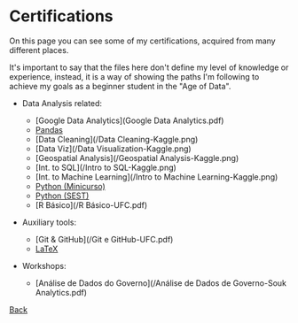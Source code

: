 # Certifications

On this page you can see some of my certifications, acquired from many different places. 

It's important to say that the files here don't define my level of knowledge or experience, instead, it is a way of showing the paths I'm following to achieve my goals as a beginner student in the "Age of Data".

- Data Analysis related:
	- [Google Data Analytics](Google Data Analytics.pdf)
	- [Pandas](/Pandas-Kaggle.png)
	- [Data Cleaning](/Data Cleaning-Kaggle.png)
	- [Data Viz](/Data Visualization-Kaggle.png)
	- [Geospatial Analysis](/Geospatial Analysis-Kaggle.png)
	- [Int. to SQL](/Intro to SQL-Kaggle.png)
	- [Int. to Machine Learning](/Intro to Machine Learning-Kaggle.png)
	- [Python (Minicurso)](/minicurso-python.pdf)
	- [Python (SEST)](/Python-UFC.pdf)
	- [R Básico](/R Básico-UFC.pdf)

- Auxiliary tools:
	- [Git & GitHub](/Git e GitHub-UFC.pdf)
	- [LaTeX](/LaTeX-UFC.pdf)
	
- Workshops:
	- [Análise de Dados do Governo](/Análise de Dados de Governo-Souk Analytics.pdf)

[Back](../index.md)